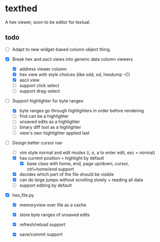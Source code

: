 # texthed

A hex viewer, soon to be editor for textual.

## todo

- [ ] Adapt to new widget-based column object thing.

- [x] Break hex and ascii views into generic data column viewers
  - [x] address viewer column
  - [x] hex view with style choices (like xdd, od, hexdump -C)
  - [x] ascii view
  - [ ] support click select
  - [ ] support drag-select
- [ ] Support highlighter for byte ranges
  - [x] byte ranges go through highlighters in order before rendering
  - [ ] find can be a highlighter
  - [ ] unsaved edits as a highlighter
  - [ ] binary diff tool as a highlighter
  - [ ] view's own highlighter applied last
- [ ] Design better cursor nav
  - [ ] vim style normal and edit modes (i, o, a to enter edit, esc = normal)
  - [x] has current position = highlight by default
    - [x] base class with home, end, page up/down, cursor, ctrl+home/end support
  - [x] decides which part of the file should be visible
  - [x] can do large jumps without scrolling slowly + reading all data
  - [ ] support editing by default
- [x] hex_file.py
  - [x] memoryview over file as a cache
  - [x] store byte ranges of unsaved edits
  - [x] refresh/reload support
  - [x] save/commit support

